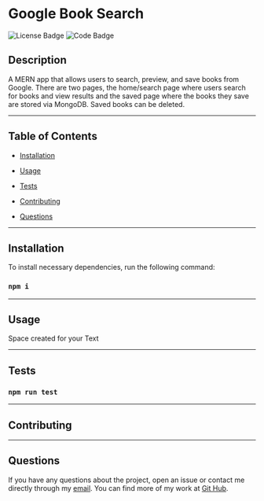 
  # Google Book Search
  ![License Badge](https://img.shields.io/badge/License-MIT-blue) ![Code Badge](https://img.shields.io/badge/JavaScript-100%25-green)
  
  ## Description

  A MERN app that allows users to search, preview, and save books from Google. There are two pages, the home/search page where users search for books and view results and the saved page where the books they save are stored via MongoDB. Saved books can be deleted.


---
  ## Table of Contents
  
  * [Installation](#installastion)

  * [Usage](#usage)

  * [Tests](#tests)

  * [Contributing](#contributing)

  * [Questions](#questions)


---
  ## Installation

  To install necessary dependencies, run the following command:
  
  ### ```npm i```


---
  ## Usage
 
  Space created for your Text


---  
  ## Tests

  ### ```npm run test```


---  
  ## Contributing

  

  
---  
  ## Questions
  
  If you have any questions about the project, open an issue or contact me directly through my [email](mailto:weekdaypablo@gmail.com).
  You can find more of my work at [Git Hub](https://github.com/pabloivanjuarez).

